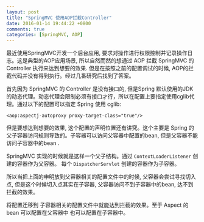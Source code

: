 ```yaml
---
layout: post
title: "SpringMVC 使用AOP拦截Controller"
date: 2016-01-14 19:44:22 +0800
comments: true
categories: [SpringMVC, AOP]
---
```


最近使用SpringMVC开发一个后台应用, 要求对操作进行权限控制并记录操作日志。这是典型的AOP应用场景, 所以自然而然的想通过 AOP 拦截 SpringMVC 的 Controller 执行来达到想要的效果. 但是在按照之前的配置调试的时候, AOP的拦截代码并没有得到执行。经过几番研究后找到了答案。

<!-- more -->

首先因为 SpringMVC 的 Controller 是没有接口的, 但是Spring 默认使用的JDK的动态代理。动态代理会限制必须有接口才行，所以在配置上要指定使用cglib代理。通过以下的配置可以指定 Spring 使用 cglib:

    <aop:aspectj-autoproxy proxy-target-class="true"/>

但是要想达到想要的效果, 这个配置的声明位置还有讲究。这个主要是 Spring 的父子容器访问规则导致的。子容器可以访问父容器中配置的bean, 但是父容器不能访问子容器中的bean .

SpringMVC 实现的时候就是这样一个父子结构。通过 `ContextLoaderListener` 创建的容器作为父容器。 每个 `DispatcherServlet` 创建的容器作为子容器。

所以当把上面的申明放到父容器相关的配置文件中的时候, 父容器会尝试寻找切入点, 但是这个时候切入点其实在子容器, 父容器访问不到子容器中的bean, 达不到拦截的效果。

将配置迁移到 子容器相关的配置文件中就能达到拦截的效果。至于 Aspect 的bean 可以配置在父容器中 也可以配置在子容器中。
